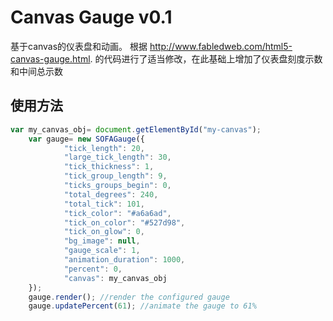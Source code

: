 # Canvas Gauge v0.1

基于canvas的仪表盘和动画。 根据 http://www.fabledweb.com/html5-canvas-gauge.html. 的代码进行了适当修改，在此基础上增加了仪表盘刻度示数和中间总示数

## 使用方法

```javascript
var my_canvas_obj= document.getElementById("my-canvas");
    var gauge= new SOFAGauge({
            "tick_length": 20,
            "large_tick_length": 30,
            "tick_thickness": 1,
            "tick_group_length": 9,
            "ticks_groups_begin": 0,
            "total_degrees": 240,
            "total_tick": 101,
            "tick_color": "#a6a6ad",
            "tick_on_color": "#527d98",
            "tick_on_glow": 0,
            "bg_image": null,
            "gauge_scale": 1,
            "animation_duration": 1000,
            "percent": 0,
            "canvas": my_canvas_obj
    });
    gauge.render(); //render the configured gauge
    gauge.updatePercent(61); //animate the gauge to 61%
```
